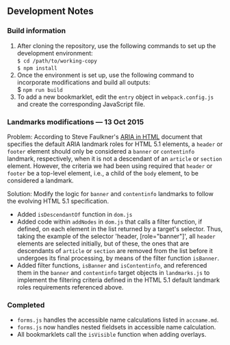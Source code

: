 ## Development Notes

### Build information

1. After cloning the repository, use the following commands to set up the development environment:<br>
   `$ cd /path/to/working-copy`<br>
   `$ npm install`
1. Once the environment is set up, use the following command to incorporate modifications and build all outputs:<br>
   $ `npm run build`
1. To add a new bookmarklet, edit the `entry` object in `webpack.config.js` and create the corresponding JavaScript file.

### Landmarks modifications &mdash; 13 Oct 2015

Problem: According to Steve Faulkner's [ARIA in HTML](https://specs.webplatform.org/html-aria/webspecs/master/) document that specifies the default ARIA landmark roles for HTML 5.1 elements, a `header` or `footer` element should only be considered a `banner` or `contentinfo` landmark, respectively, when it is not a descendant of an `article` or `section` element. However, the criteria we had been using required that `header` or `footer` be a top-level element, i.e., a child of the `body` element, to be considered a landmark.

Solution: Modify the logic for `banner` and `contentinfo` landmarks to follow the evolving HTML 5.1
specification.
* Added `isDescendantOf` function in `dom.js`
* Added code within `addNodes` in `dom.js` that calls a filter function, if defined, on each element in the list returned by a target's selector. Thus, taking the example of the selector 'header, [role="banner"]', all `header` elements are selected initially, but of these, the ones that are descendants of `article` or `section` are removed from the list before it undergoes its final processing, by means of the filter function `isBanner`.
* Added filter functions, `isBanner` and `isContentinfo`, and referenced them in the `banner` and `contentinfo` target objects in `landmarks.js` to implement the filtering criteria defined in the HTML 5.1 default landmark roles requirements referenced above.

### Completed

* `forms.js` handles the accessible name calculations listed in `accname.md`.
* `forms.js` now handles nested fieldsets in accessible name calculation.
* All bookmarklets call the `isVisible` function when adding overlays.
